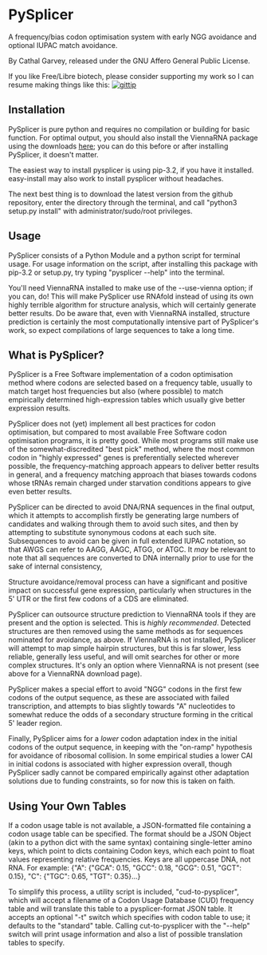PySplicer
=========
A frequency/bias codon optimisation system with early NGG avoidance and optional
IUPAC match avoidance.

By Cathal Garvey, released under the GNU Affero General Public License.

If you like Free/Libre biotech, please consider supporting my work so I can
resume making things like this: [![gittip](https://img.shields.io/gittip/onetruecathal.svg)](https://www.gittip.com/onetruecathal/)

Installation
------------
PySplicer is pure python and requires no compilation or building for basic function.
For optimal output, you should also install the ViennaRNA package using the downloads
[here](http://www.tbi.univie.ac.at/~ronny/RNA/index.html); you can do this before
or after installing PySplicer, it doesn't matter.

The easiest way to install pysplicer is using pip-3.2, if you have it installed.
easy-install may also work to install pysplicer without headaches.

The next best thing is to download the latest version from the github repository,
enter the directory through the terminal, and call "python3 setup.py install"
with administrator/sudo/root privileges.

Usage
-----
PySplicer consists of a Python Module and a python script for terminal usage.
For usage information on the script, after installing this package with pip-3.2
or setup.py, try typing "pysplicer --help" into the terminal.

You'll need ViennaRNA installed to make use of the --use-vienna option; if you can,
do! This will make PySplicer use RNAfold instead of using its own highly terrible
algorithm for structure analysis, which will certainly generate better results.
Do be aware that, even with ViennaRNA installed, structure prediction is certainly
the most computationally intensive part of PySplicer's work, so expect compilations
of large sequences to take a long time.

What is PySplicer?
------------------
PySplicer is a Free Software implementation of a codon optimisation method where
codons are selected based on a frequency table, usually to match target host
frequencies but also (where possible) to match empirically determined
high-expression tables which usually give better expression results.

PySplicer does not (yet) implement all best practices for codon optimisation,
but compared to most available Free Software codon optimisation programs, it is
pretty good. While most programs still make use of the somewhat-discredited
"best pick" method, where the most common codon in "highly expressed" genes is
preferentially selected wherever possible, the frequency-matching approach appears
to deliver better results in general, and a frequency matching approach that
biases towards codons whose tRNAs remain charged under starvation conditions
appears to give even better results.

PySplicer can be directed to avoid DNA/RNA sequences in the final output, which
it attempts to accomplish firstly be generating large numbers of candidates and
walking through them to avoid such sites, and then by attempting to substitute
synonymous codons at each such site. Subsequences to avoid can be given in full
extended IUPAC notation, so that AWGS can refer to AAGG, AAGC, ATGG,
or ATGC. It *may* be relevant to note that all sequences are converted to DNA
internally prior to use for the sake of internal consistency,

Structure avoidance/removal process can have a significant and positive impact on
successful gene expression, particularly when structures in the 5' UTR or the
first few codons of a CDS are eliminated.

PySplicer can outsource structure prediction to ViennaRNA tools if they are
present and the option is selected. This is *highly recommended*. Detected
structures are then removed using the same methods as for sequences nominated
for avoidance, as above.
If ViennaRNA is not installed, PySplicer will attempt to map simple hairpin
structures, but this is far slower, less reliable, generally less useful, and
will omit searches for other or more complex structures. It's only an option
where ViennaRNA is not present (see above for a ViennaRNA download page).

PySplicer makes a special effort to avoid "NGG" codons in the first few codons
of the output sequence, as these are associated with failed transcription, and
attempts to bias slightly towards "A" nucleotides to somewhat reduce the
odds of a secondary structure forming in the critical 5' leader region.

Finally, PySplicer aims for a *lower* codon adaptation index in the initial codons
of the output sequence, in keeping with the "on-ramp" hypothesis for avoidance of
ribosomal collision. In some empirical studies a lower CAI in initial codons is
associated with higher expression overall, though PySplicer sadly cannot be compared
empirically against other adaptation solutions due to funding constraints, so for
now this is taken on faith.

Using Your Own Tables
---------------------
If a codon usage table is not available, a JSON-formatted file containing a
codon usage table can be specified. The format should be a JSON Object (akin to
a python dict with the same syntax) containing single-letter amino keys, which
point to dicts containing Codon keys, which each point to float values representing
relative frequencies. Keys are all uppercase DNA, not RNA. For example:
{"A": {"GCA": 0.15, "GCC": 0.18, "GCG": 0.51, "GCT": 0.15},
 "C": {"TGC": 0.65, "TGT": 0.35}...}

To simplify this process, a utility script is included, "cud-to-pysplicer", which
will accept a filename of a Codon Usage Database (CUD) frequency table and will
translate this table to a pysplicer-format JSON table. It accepts an optional
"-t" switch which specifies with codon table to use; it defaults to the "standard"
table. Calling cut-to-pysplicer with the "--help" switch will print usage
information and also a list of possible translation tables to specify.
